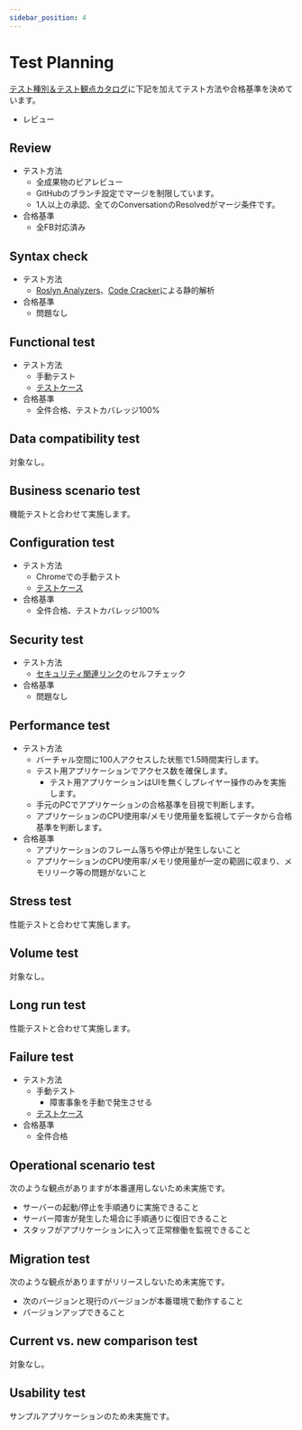 ```yaml
---
sidebar_position: 4
---
```


# Test Planning

[テスト種別＆テスト観点カタログ](https://fintan.jp/page/1456/)に下記を加えてテスト方法や合格基準を決めています。

- レビュー

## Review

- テスト方法
  - 全成果物のピアレビュー
  - GitHubのブランチ設定でマージを制限しています。
  - 1人以上の承認、全てのConversationのResolvedがマージ条件です。
- 合格基準
  - 全FB対応済み

## Syntax check

- テスト方法
  - [Roslyn Analyzers](https://github.com/dotnet/roslyn-analyzers)、[Code Cracker](https://github.com/code-cracker/code-cracker)による静的解析
- 合格基準
  - 問題なし

## Functional test

- テスト方法
  - 手動テスト
  - [テストケース](./test-case.md#functional-test)
- 合格基準
  - 全件合格、テストカバレッジ100%

## Data compatibility test

対象なし。

## Business scenario test

機能テストと合わせて実施します。

## Configuration test

- テスト方法
  - Chromeでの手動テスト
  - [テストケース](./test-case.md#functional-test)
- 合格基準
  - 全件合格、テストカバレッジ100%

## Security test

- テスト方法
  - [セキュリティ関連リンク](https://fintan-contents.github.io/mobile-app-crib-notes/reference/security/awesome-sites)のセルフチェック
- 合格基準
  - 問題なし

## Performance test

- テスト方法
  - バーチャル空間に100人アクセスした状態で1.5時間実行します。
  - テスト用アプリケーションでアクセス数を確保します。
    - テスト用アプリケーションはUIを無くしプレイヤー操作のみを実施します。
  - 手元のPCでアプリケーションの合格基準を目視で判断します。
  - アプリケーションのCPU使用率/メモリ使用量を監視してデータから合格基準を判断します。
- 合格基準
  - アプリケーションのフレーム落ちや停止が発生しないこと
  - アプリケーションのCPU使用率/メモリ使用量が一定の範囲に収まり、メモリリーク等の問題がないこと

## Stress test

性能テストと合わせて実施します。

## Volume test

対象なし。

## Long run test

性能テストと合わせて実施します。

## Failure test

- テスト方法
  - 手動テスト
    - 障害事象を手動で発生させる
  - [テストケース](./test-case.md#failure-test)
- 合格基準
  - 全件合格

## Operational scenario test

次のような観点がありますが本番運用しないため未実施です。

- サーバーの起動/停止を手順通りに実施できること
- サーバー障害が発生した場合に手順通りに復旧できること
- スタッフがアプリケーションに入って正常稼働を監視できること

## Migration test

次のような観点がありますがリリースしないため未実施です。

- 次のバージョンと現行のバージョンが本番環境で動作すること
- バージョンアップできること

## Current vs. new comparison test

対象なし。

## Usability test

サンプルアプリケーションのため未実施です。
